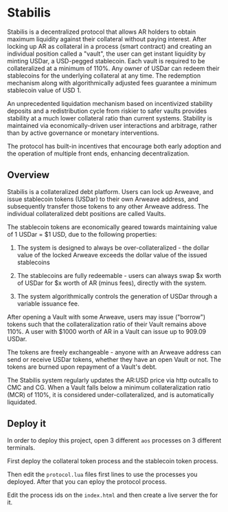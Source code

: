 # Stabilis

Stabilis is a decentralized protocol that allows AR holders to obtain maximum liquidity against their collateral without paying interest. After locking up AR as collateral in a process (smart contract) and creating an individual position called a "vault", the user can get instant liquidity by minting USDar, a USD-pegged stablecoin. Each vault is required to be collateralized at a minimum of 110%. Any owner of USDar can redeem their stablecoins for the underlying collateral at any time. The redemption mechanism along with algorithmically adjusted fees guarantee a minimum stablecoin value of USD 1.

An unprecedented liquidation mechanism based on incentivized stability deposits and a redistribution cycle from riskier to safer vaults provides stability at a much lower collateral ratio than current systems. Stability is maintained via economically-driven user interactions and arbitrage, rather than by active governance or monetary interventions.

The protocol has built-in incentives that encourage both early adoption and the operation of multiple front ends, enhancing decentralization.

## Overview

Stabilis is a collateralized debt platform. Users can lock up Arweave, and issue stablecoin tokens (USDar) to their own Arweave address, and subsequently transfer those tokens to any other Arweave address. The individual collateralized debt positions are called Vaults.

The stablecoin tokens are economically geared towards maintaining value of 1 USDar = $1 USD, due to the following properties:

1. The system is designed to always be over-collateralized - the dollar value of the locked Arweave exceeds the dollar value of the issued stablecoins

2. The stablecoins are fully redeemable - users can always swap $x worth of USDar for $x worth of AR (minus fees), directly with the system.

3. The system algorithmically controls the generation of USDar through a variable issuance fee.

After opening a Vault with some Arweave, users may issue ("borrow") tokens such that the collateralization ratio of their Vault remains above 110%. A user with $1000 worth of AR in a Vault can issue up to 909.09 USDar.

The tokens are freely exchangeable - anyone with an Arweave address can send or receive USDar tokens, whether they have an open Vault or not. The tokens are burned upon repayment of a Vault's debt.

The Stabilis system regularly updates the AR:USD price via http outcalls to CMC and CG. When a Vault falls below a minimum collateralization ratio (MCR) of 110%, it is considered under-collateralized, and is automatically liquidated.

## Deploy it

In order to deploy this project, open 3 different `aos` processes on 3 different terminals.

First deploy the collateral token process and the stablecoin token process.

Then edit the `protocol.lua` files first lines to use the processes you deployed. After that you can eploy the protocol process.

Edit the process ids on the `index.html` and then create a live server the for it.
